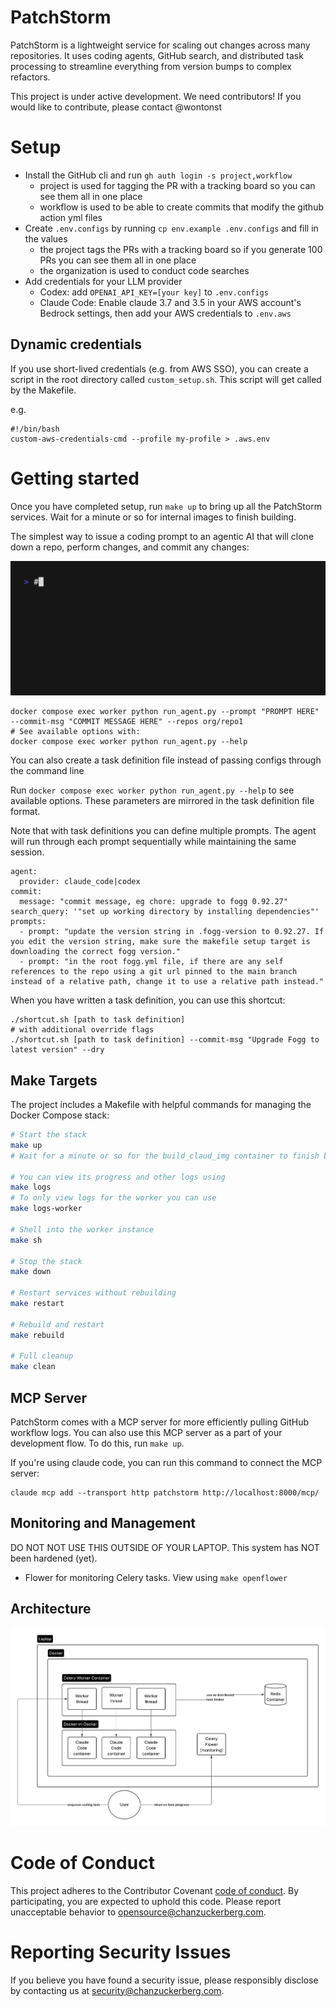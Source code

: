 # PatchStorm

PatchStorm is a lightweight service for scaling out changes across many repositories. 
It uses coding agents, GitHub search, and distributed task processing to streamline everything from
version bumps to complex refactors.

This project is under active development. We need contributors! 
If you would like to contribute, please contact @wontonst

# Setup

* Install the GitHub cli and run `gh auth login -s project,workflow`
  * project is used for tagging the PR with a tracking board so you can see them all in one place
  * workflow is used to be able to create commits that modify the github action yml files
* Create `.env.configs` by running `cp env.example .env.configs` and fill in the values
  * the project tags the PRs with a tracking board so if you generate 100 PRs you can see them all in one place
  * the organization is used to conduct code searches
* Add credentials for your LLM provider
  * Codex: add `OPENAI_API_KEY=[your key]` to `.env.configs`
  * Claude Code: Enable claude 3.7 and 3.5 in your AWS account's Bedrock settings, then add your AWS credentials to `.env.aws`

## Dynamic credentials

If you use short-lived credentials (e.g. from AWS SSO), you can create a script in the root directory called
`custom_setup.sh`. This script will get called by the Makefile.

e.g.

```
#!/bin/bash
custom-aws-credentials-cmd --profile my-profile > .aws.env
```

# Getting started

Once you have completed setup, run `make up` to bring up all the PatchStorm services.
Wait for a minute or so for internal images to finish building.

The simplest way to issue a coding prompt to an agentic AI that will clone down a repo, perform changes, and commit any changes:

![command example](./demo.gif)

```
docker compose exec worker python run_agent.py --prompt "PROMPT HERE" --commit-msg "COMMIT MESSAGE HERE" --repos org/repo1
# See available options with:
docker compose exec worker python run_agent.py --help
```

You can also create a task definition file instead of passing configs through the command line

Run `docker compose exec worker python run_agent.py --help` to see available options. These parameters are
mirrored in the task definition file format.

Note that with task definitions you can define multiple prompts. The agent will run through each prompt
sequentially while maintaining the same session.

```
agent:
  provider: claude_code|codex
commit:
  message: "commit message, eg chore: upgrade to fogg 0.92.27"
search_query: '"set up working directory by installing dependencies"'
prompts:
  - prompt: "update the version string in .fogg-version to 0.92.27. If you edit the version string, make sure the makefile setup target is downloading the correct fogg version."
  - prompt: "in the root fogg.yml file, if there are any self references to the repo using a git url pinned to the main branch instead of a relative path, change it to use a relative path instead."
```

When you have written a task definition, you can use this shortcut:

```
./shortcut.sh [path to task definition]
# with additional override flags
./shortcut.sh [path to task definition] --commit-msg "Upgrade Fogg to latest version" --dry
```


## Make Targets

The project includes a Makefile with helpful commands for managing the Docker Compose stack:

```bash
# Start the stack
make up
# Wait for a minute or so for the build_claud_img container to finish building the claude runner image within the stack

# You can view its progress and other logs using
make logs
# To only view logs for the worker you can use
make logs-worker

# Shell into the worker instance
make sh

# Stop the stack
make down

# Restart services without rebuilding
make restart

# Rebuild and restart
make rebuild

# Full cleanup
make clean
```

## MCP Server

PatchStorm comes with a MCP server for more efficiently pulling GitHub workflow logs. You can also use this MCP server
as a part of your development flow. To do this, run `make up`.

If you're using claude code, you can run this command to connect the MCP server:
```
claude mcp add --transport http patchstorm http://localhost:8000/mcp/
```

## Monitoring and Management

DO NOT NOT USE THIS OUTSIDE OF YOUR LAPTOP.
This system has NOT been hardened (yet).

- Flower for monitoring Celery tasks. View using `make openflower`

## Architecture

![architecture diagram](./PatchStorm.png)

# Code of Conduct

This project adheres to the Contributor Covenant [code of conduct](https://github.com/chanzuckerberg/.github/blob/master/CODE_OF_CONDUCT.md). By participating, you are expected to uphold this code. Please report unacceptable behavior to [opensource@chanzuckerberg.com](mailto:opensource@chanzuckerberg.com).

# Reporting Security Issues

If you believe you have found a security issue, please responsibly disclose by contacting us at [security@chanzuckerberg.com](mailto:security@chanzuckerberg.com).
